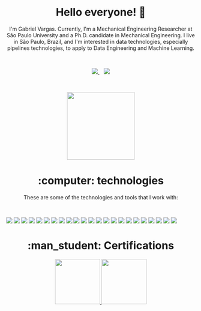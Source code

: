 <h1 align='center'>
  Hello everyone! 👋
</h1>

<p align="center">
I'm Gabriel Vargas. Currently, I'm a Mechanical Engineering Researcher at São Paulo University and a Ph.D. candidate in Mechanical Engineering. I live in São Paulo, Brazil, and I'm interested in data technologies, especially pipelines technologies, to apply to Data Engineering and Machine Learning. 
</p>

<br>

<p align="center">
  <a href="mailto:gabrielvargas@id.uff.br">
    <img src="https://img.shields.io/badge/Gmail-D14836?style=for-the-badge&logo=gmail&logoColor=white"/>
  </a>&nbsp;&nbsp;
  <a href="https://www.linkedin.com/in/gabgovar/">
    <img src="https://img.shields.io/badge/linkedin-%230077B5.svg?&style=for-the-badge&logo=linkedin&logoColor=white"/>
  </a>
</p>

<br>
  
<p align="center">
  <a href="https://github.com/gabgovar">
    <img height="180em" src="https://github-readme-stats.vercel.app/api?username=gabgovar&show_icons=true&theme=swift&include_all_commits=true&count_private=true"/>
  </a>
</p>

<h1 align='center'>
:computer: technologies 
</h1>

<p align="center">
  These are some of the technologies and tools that I work with:
</p>  

<br>

<p float="center">
  <img src="https://img.shields.io/badge/Python-FFD43B?style=for-the-badge&logo=python&logoColor=darkgreen" />
  <img src="https://img.shields.io/badge/Numpy-777BB4?style=for-the-badge&logo=numpy&logoColor=white" />
  <img src="https://img.shields.io/badge/LaTeX-47A141?style=for-the-badge&logo=LaTeX&logoColor=white" />
  <img src="https://img.shields.io/badge/Lua-2C2D72?style=for-the-badge&logo=lua&logoColor=white" />
  <img src="https://img.shields.io/badge/TensorFlow-FF6F00?style=for-the-badge&logo=TensorFlow&logoColor=white" />
  <img src="https://img.shields.io/badge/Colab-F9AB00?style=for-the-badge&logo=googlecolab&color=525252" />
  <img src="https://img.shields.io/badge/Pandas-2C2D72?style=for-the-badge&logo=pandas&logoColor=white" />
  <img src="https://img.shields.io/badge/MySQL-00000F?style=for-the-badge&logo=mysql&logoColor=white" />
  <img src="https://img.shields.io/badge/R-276DC3?style=for-the-badge&logo=r&logoColor=white" />
  <img src="https://img.shields.io/badge/Ubuntu-E95420?style=for-the-badge&logo=ubuntu&logoColor=white" />
  <img src="https://img.shields.io/badge/Visual_Studio_Code-0078D4?style=for-the-badge&logo=visual%20studio%20code&logoColor=white" />
  <img src="https://img.shields.io/badge/Arduino-00979D?style=for-the-badge&logo=Arduino&logoColor=white" />
  <img src="https://img.shields.io/badge/Notion-000000?style=for-the-badge&logo=notion&logoColor=white" />
  <img src="https://img.shields.io/badge/MongoDB-4EA94B?style=for-the-badge&logo=mongodb&logoColor=white" />
  <img src="https://img.shields.io/badge/Apache-D22128?style=for-the-badge&logo=Apache&logoColor=white" />
  <img src="https://img.shields.io/badge/Apache_Spark-FFFFFF?style=for-the-badge&logo=apachespark&logoColor=#E35A16" />
  <img src="https://img.shields.io/badge/Jupyter-F37626.svg?&style=for-the-badge&logo=Jupyter&logoColor=white"/>
  <img src="https://img.shields.io/badge/PyCharm-000000.svg?&style=for-the-badge&logo=PyCharm&logoColor=white"/>
  <img src="https://img.shields.io/badge/json-5E5C5C?style=for-the-badge&logo=json&logoColor=white">
  <img src="https://img.shields.io/badge/freecodecamp-27273D?style=for-the-badge&logo=freecodecamp&logoColor=white">
  <img src="https://img.shields.io/badge/Databricks-FF3621?style=for-the-badge&logo=Databricks&logoColor=white">
  <img src="https://img.shields.io/badge/Docker-2CA5E0?style=for-the-badge&logo=docker&logoColor=white">
  <img src="https://img.shields.io/badge/PyTorch-EE4C2C?style=for-the-badge&logo=PyTorch&logoColor=white">
</p>

<h1 align='center'>
:man_student: Certifications 
</h1>

<p align="center">
  <a href="https://www.credly.com/earner/earned/badge/e6e72c82-7c45-4b53-91b6-f60958ba8a5b">
    <img height="120em" src="https://user-images.githubusercontent.com/64149081/189968590-c5fc0cbc-4a19-4938-9e7f-3b58e19105b6.png"/>
  </a>
    <a href="https://credentials.databricks.com/022ab462-aae0-4099-8e40-2be75b3b96e9">
    <img height="120em" src="https://user-images.githubusercontent.com/64149081/189967938-b7cfd40d-3336-40df-a2e5-c43fad02727f.png"/>
  </a> 
</p>

